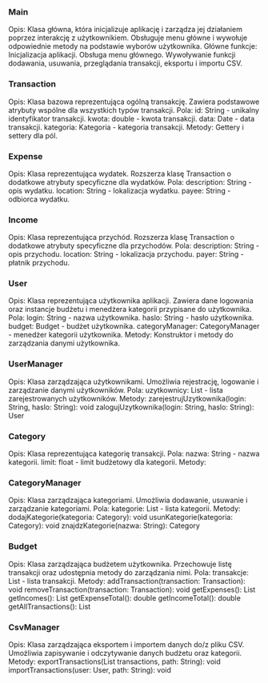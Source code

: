 ### Main
Opis: 
Klasa główna, która inicjalizuje aplikację i zarządza jej działaniem poprzez interakcję z użytkownikiem. Obsługuje menu główne i wywołuje odpowiednie metody na podstawie wyborów użytkownika. 
Główne funkcje:
Inicjalizacja aplikacji.
Obsługa menu głównego.
Wywoływanie funkcji dodawania, usuwania, przeglądania transakcji, eksportu i importu CSV.
### Transaction
Opis: Klasa bazowa reprezentująca ogólną transakcję. Zawiera podstawowe atrybuty wspólne dla wszystkich typów transakcji.
Pola:
id: String - unikalny identyfikator transakcji.
kwota: double - kwota transakcji.
data: Date - data transakcji.
kategoria: Kategoria - kategoria transakcji.
Metody:
Gettery i settery dla pól. 
### Expense
Opis: Klasa reprezentująca wydatek. Rozszerza klasę Transaction o dodatkowe atrybuty specyficzne dla wydatków.
Pola:
description: String - opis wydatku.
location: String - lokalizacja wydatku.
payee: String - odbiorca wydatku. 
### Income
Opis: Klasa reprezentująca przychód. Rozszerza klasę Transaction o dodatkowe atrybuty specyficzne dla przychodów.
Pola:
description: String - opis przychodu.
location: String - lokalizacja przychodu.
payer: String - płatnik przychodu. 
### User
Opis: Klasa reprezentująca użytkownika aplikacji. Zawiera dane logowania oraz instancje budżetu i menedżera kategorii przypisane do użytkownika.
Pola:
login: String - nazwa użytkownika.
haslo: String - hasło użytkownika.
budget: Budget - budżet użytkownika.
categoryManager: CategoryManager - menedżer kategorii użytkownika.
Metody:
Konstruktor i metody do zarządzania danymi użytkownika.
### UserManager
Opis: Klasa zarządzająca użytkownikami. Umożliwia rejestrację, logowanie i zarządzanie danymi użytkowników.
Pola:
uzytkownicy: List<User> - lista zarejestrowanych użytkowników.
Metody:
zarejestrujUzytkownika(login: String, haslo: String): void
zalogujUzytkownika(login: String, haslo: String): User
### Category
Opis: Klasa reprezentująca kategorię transakcji.
Pola:
nazwa: String - nazwa kategorii.
limit: float - limit budżetowy dla kategorii.
Metody:
### CategoryManager
Opis: Klasa zarządzająca kategoriami. Umożliwia dodawanie, usuwanie i zarządzanie kategoriami.
Pola:
kategorie: List<Category> - lista kategorii.
Metody:
dodajKategorie(kategoria: Category): void
usunKategorie(kategoria: Category): void
znajdzKategorie(nazwa: String): Category
### Budget
Opis: Klasa zarządzająca budżetem użytkownika. Przechowuje listę transakcji oraz udostępnia metody do zarządzania nimi.
Pola:
transakcje: List<Transaction> - lista transakcji.
Metody:
addTransaction(transaction: Transaction): void
removeTransaction(transaction: Transaction): void
getExpenses(): List<Expense>
getIncomes(): List<Income>
getExpenseTotal(): double
getIncomeTotal(): double
getAllTransactions(): List<Transaction>
### CsvManager
Opis: Klasa zarządzająca eksportem i importem danych do/z pliku CSV. Umożliwia zapisywanie i odczytywanie danych budżetu oraz kategorii.
Metody:
exportTransactions(List<Transaction> transactions, path: String): void
importTransactions(user: User, path: String): void